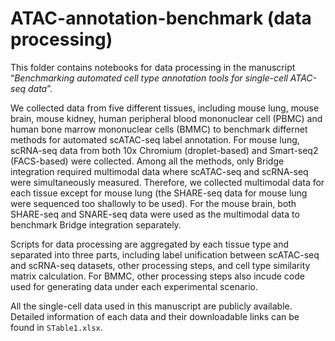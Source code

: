 # ATAC-annotation-benchmark (data processing)

This folder contains notebooks for data processing in the manuscript “*Benchmarking automated cell type annotation tools for single-cell ATAC-seq data*”. 

We collected data from five different tissues, including mouse lung, mouse brain, mouse kidney, human peripheral blood mononuclear cell (PBMC) and human bone marrow mononuclear cells (BMMC) to benchmark differnet methods for automated scATAC-seq label annotation. For mouse lung, scRNA-seq data from both 10x Chromium (droplet-based) and Smart-seq2 (FACS-based) were collected. Among all the methods, only Bridge integration required multimodal data where scATAC-seq and scRNA-seq were simultaneously measured. Therefore, we collected multimodal data for each tissue except for mouse lung (the SHARE-seq data for mouse lung were sequenced too shallowly to be used). For the mouse brain, both SHARE-seq and SNARE-seq data were used as the multimodal data to benchmark Bridge integration separately.

Scripts for data processing are aggregated by each tissue type and separated into three parts, including label unification between scATAC-seq and scRNA-seq datasets, other processing steps, and cell type similarity matrix calculation. For BMMC, other processing steps also incude code used for generating data under each experimental scenario. 

All the single-cell data used in this manuscript are publicly available. Detailed information of each data and their downloadable links can be found in `STable1.xlsx`.